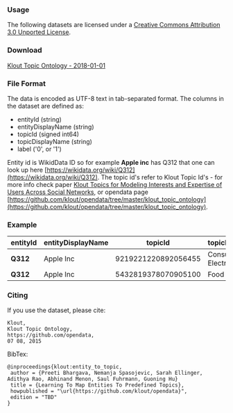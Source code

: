 ### Usage ###
The following datasets are licensed under a [Creative Commons Attribution 3.0 Unported License](http://creativecommons.org/licenses/by/3.0/).

### Download ###

[Klout Topic Ontology - 2018-01-01](dataset/entity_to_topic_labels_20180101.csv) 

### File Format ###

The data is encoded as UTF-8 text in tab-separated format. The columns in the dataset are defined as:

* entityId (string)
* entityDisplayName (string)
* topicId (signed int64)
* topicDisplayName (string)
* label ('0', or '1')

Entity id is WikidData ID so for example **Apple inc** has Q312 that one can look up here [https://wikidata.org/wiki/Q312](https://wikidata.org/wiki/Q312).
The topic id's refer to Klout Topic Id's - for more info check paper [Klout Topics for Modeling Interests and Expertise of Users Across Social Networks](https://arxiv.org/pdf/1710.09824.pdf), 
or opendata page [https://github.com/klout/opendata/tree/master/klout_topic_ontology](https://github.com/klout/opendata/tree/master/klout_topic_ontology).

### Example ###

|entityId|entityDisplayName|topicId|topicDisplayName|label| 
|:----|------------------------------|:---:|------------------------------|---|
| **Q312**| Apple Inc|	9219221220892056455| Consumer Electronics| 1 |
| **Q312**| Apple Inc|	5432819378070905100| Food| 0 |


### Citing ###

If you use the dataset, please cite:
```
Klout, 
Klout Topic Ontology, 
https://github.com/opendata, 
07 08, 2015
```

BibTex:
```
@inproceedings{klout:entity_to_topic,
 author = {Preeti Bhargava, Nemanja Spasojevic, Sarah Ellinger, Adithya Rao, Abhinand Menon, Saul Fuhrmann, Guoning Hu}
 title = {Learning To Map Entities To Predefined Topics},
 howpublished = "\url{https://github.com/klout/opendata}",
 edition = "TBD"
}
```
